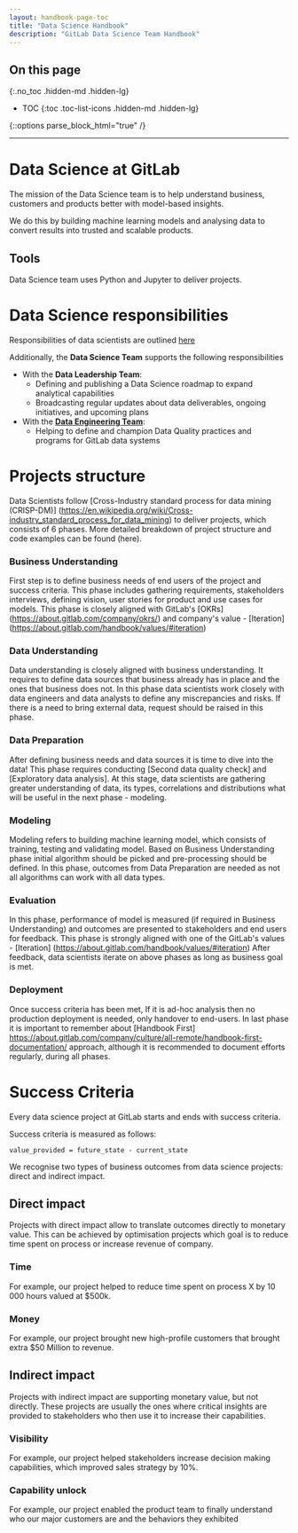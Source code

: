 ```yaml
---
layout: handbook-page-toc
title: "Data Science Handbook"
description: "GitLab Data Science Team Handbook"
---
```


## On this page
{:.no_toc .hidden-md .hidden-lg}

- TOC
{:toc .toc-list-icons .hidden-md .hidden-lg}

{::options parse_block_html="true" /}

----

# Data Science at GitLab

The mission of the Data Science team is to help understand business, customers and products better with model-based insights.

We do this by building machine learning models and analysing data to convert results into trusted and scalable products.

## Tools 

Data Science team uses Python and Jupyter to deliver projects. 

# Data Science responsibilities

Responsibilities of data scientists are outlined [here](https://about.gitlab.com/job-families/finance/data-science/) 

Additionally, the **Data Science Team** supports the following responsibilities
- With the **Data Leadership Team**:
    - Defining and publishing a Data Science roadmap to expand analytical capabilities
    - Broadcasting regular updates about data deliverables, ongoing initiatives, and upcoming plans
- With the [**Data Engineering Team**](/handbook/business-technology/data-team/organization/engineering/#data-engineering-responsibilities):
    - Helping to define and champion Data Quality practices and programs for GitLab data systems

# Projects structure
Data Scientists follow [Cross-Industry standard process for data mining (CRISP-DM)] (https://en.wikipedia.org/wiki/Cross-industry_standard_process_for_data_mining) to deliver projects, which consists of 6 phases. More detailed breakdown of project structure and code examples can be found (here). 

### Business Understanding
First step is to define business needs of end users of the project and success criteria. This phase includes gathering requirements, stakeholders interviews, defining vision, user stories for product and use cases for models. This phase is closely aligned with GitLab's [OKRs] (https://about.gitlab.com/company/okrs/) and company's value - [Iteration] (https://about.gitlab.com/handbook/values/#iteration)
### Data Understanding 
Data understanding is closely aligned with business understanding. It requires to define data sources that business already has in place and the ones that business does not. In this phase data scientists work closely with data engineers and data analysts to define any miscrepancies and risks. If there is a need to bring external data, request should be raised in this phase. 
### Data Preparation 
After defining business needs and data sources it is time to dive into the data! This phase requires conducting [Second data quality check] and [Exploratory data analysis]. At this stage, data scientists are gathering greater understanding of data, its types, correlations and distributions what will be useful in the next phase - modeling.
### Modeling 
Modeling refers to building machine learning model, which consists of training, testing and validating model. Based on Business Understanding phase initial algorithm should be picked and pre-processing should be defined. In this phase, outcomes from Data Preparation are needed as not all algorithms can work with all data types.
### Evaluation 
In this phase, performance of model is measured (if required in Business Understanding) and outcomes are presented to stakeholders and end users for feedback. This phase is strongly aligned with one of the GitLab's values - [Iteration] (https://about.gitlab.com/handbook/values/#iteration) After feedback, data scientists iterate on above phases as long as business goal is met.
### Deployment  
Once success criteria has been met, If it is ad-hoc analysis then no production deployment is needed, only handover to end-users. In last phase it is important to remember about [Handbook First] https://about.gitlab.com/company/culture/all-remote/handbook-first-documentation/ approach, although it is recommended to document efforts regularly, during all phases. 


# Success Criteria
Every data science project at GitLab starts and ends with success criteria. 

Success criteria is measured as follows: 

`value_provided = future_state - current_state`

We recognise two types of business outcomes from data science projects: direct and indirect impact.

## Direct impact
Projects with direct impact allow to translate outcomes directly to monetary value. This can be achieved by optimisation projects which goal is to reduce time spent on process or increase revenue of company. 

### Time
For example, our project helped to reduce time spent on process X by 10 000 hours valued at $500k.

### Money
For example, our project brought new high-profile customers that brought extra $50 Million to revenue.

## Indirect impact
Projects with indirect impact are supporting monetary value, but not directly. These projects are usually the ones where critical insights are provided to stakeholders who then use it to increase their capabilities. 
### Visibility
For example, our project helped stakeholders increase decision making capabilities, which improved sales strategy by 10%.
### Capability unlock
For example, our project enabled the product team to finally understand who our major customers are and the behaviors they exhibited

